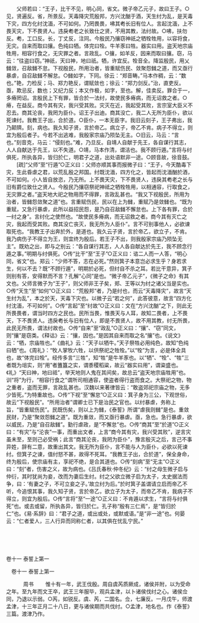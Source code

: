 <!-- { "loadSidebar": true } -->
　　父师若曰：“王子，比干不见，明心同，省文。微子帝乙元子，故曰王子。○见，贤遍反。省，所景反。天毒降灾荒殷邦，方兴沈酗于酒，天生纣为乱，是天毒下灾，四方化纣沈湎，不可如何。乃罔畏畏，咈其耇长旧有位人。言起沈湎，上不畏天灾，下不畏贤人。违戾耇老之长致仕之贤，不用其教，法纣故。○咈，扶勿反。耇，工口反。长，丁丈反，注同。今殷民乃攘窃神祇之牺牷牲用，以容将食，无灾。自来而取曰攘。色纯曰牺。体完曰牷。牛羊豕曰牲。器实曰用。盗天地宗庙牲用，相容行食之，无灾罪之者。言政乱。○攘，如羊反，因来而取曰攘。窃，马云：“往盗曰窃。”神祇，天曰神，地曰祇。牺，许宜反。牷音全。降监殷民，用乂雠敛，召敌雠不怠。下视殷民，所用治者，皆重赋伤民、敛聚怨雠之道，而又亟行暴虐，自召敌雠不解怠。○雠如字，下同。徐云：“郑音畴。”马本作稠，云：“数也。”艳，力检反；马、郑力艳反，谓赋敛也；徐云：“郑力剑反。”治，直吏反。亟，欺忌反，数也；又纪力反；本又作极，如字，至也。解，佳卖反。罪合于一，多瘠罔诏。言殷民上下有罪，皆合於一法纣，故使民多瘠病，而无诏救之者。○瘠，在益反。商今其有灾，我兴受其败。灾灭在近，我起受其败，言宗室大臣义不忍去。商其沦丧，我罔为臣仆。诏王子出迪。商其没亡，我二人无所为臣仆，欲以死谏纣。我教王子出，合於道。○臣仆，一本无臣字。我旧云刻子，王子弗出，我乃颠隮。刻，病也。我久知子贤，言於帝乙。病立子，帝乙不肯。病子不得立，则宜为殷后者子。今若不出逃难，我殷家宗庙乃陨坠无主。○旧云，马云：“言也。”刻音克，马云：“侵刻也。”难，乃旦反。自靖人自献于先王，各自谋行其志，人人自献达于先王，以不失道。○靖，马本作清，谓洁也。我不顾行遁。”言将与纣俱死，所执各异，皆归於仁，明君子之道，出处语默非一途。○顾音故，徐音鼓。 
　　[疏]“父师”至“行遁”○正义曰：父师亦顺其事而报微子曰：“王子，今天酷毒下灾，生此昏虐之君，以荒乱殷之邦国。纣既沈湎，四方化之，皆起而沈湎酗於酒，不可如何。小人皆自放恣，乃无所。上不畏天灾，下不畏贤人，违戾其耇老之长与旧有爵位致仕之贤人。今殷民乃攘窃祭祀神祗之牺牷牲用，以相通容，行取食之，无灾罪之者。”盗天地大祀之物用而不得罪，言政乱甚也。“我又下视殷民，所用为治者，皆雠怨敛聚之道”也。言重赋伤民，民以在上为雠，重赋乃是敛雠也。“既为重赋，又急行暴虐，此所以益招民怨，是乃自召敌雠不懈怠也。上下各有罪，合於一纣之身”。言纣化之使然也。“故使民多瘠病，而无诏救之者。商今其有灭亡之灾，我起而受其败。商其没亡丧灭，我无所为人臣仆”。言不可别事他人，必欲谏取死也。“我教王子出奔於外，是道也。我久云子贤，言於帝乙，欲立子，不肯。我乃病伤子不得立为王，则宜终为殷后。若王子不出，则我殷家宗庙乃陨坠无主”。既劝之出，即与之别云：“各自谋行其志，人人各自献达於先王，我不顾念行遁之事。”明期与纣俱死。○传“比干”至“王子”○正义曰：谘二人而一人答，“明心同，省文”也。郑云：“少师不答，志在必死。”然则箕子本意岂必求生乎？身若求生，何以不去？既“不顾行遁”，明期於必死，但纣自不杀之耳。若比干意异，箕子则别有答，安得默而不言？孔解“心同”是也。“微子帝乙元子”，《微子之命》有其文也。父师言微子为“王子”，则父师非王子矣，郑、王等以为纣之诸父当是实也。○传“天生”至“如何”○正义曰：“荒殷邦”者，乃是纣也，而云“天毒降灾”，故言“天生纣为乱”，本之於天，天毒下灾也。以微子云“若之何”，此答彼意，故言“四方化纣沈湎，不可如何”。○传“言起”至“纣故”○正义曰：文在“方兴沈酗”之下，则此无所畏畏者，谓当时四方之民也。民所当畏，惟畏天与人耳，故知二畏者，上不畏天，下不畏贤人。违戾耇长与旧有位人，即是不畏贤人，故不用其教，纣无所畏，此民无所畏，谓法纣故也。○传“自来”至“政乱”○正义曰：“攘”、“窃”同文，则“攘”是窃类。《释诂》云：“攘，因也。”是因其自来而取之名“攘”也。《说文》云：“牺，宗庙牲也。”《曲礼》云：“天子以牺牛。”天子祭牲必用纯色，故知“色纯曰牺”也。《周礼》：“牧人掌牧六牲，以供祭祀之牲牷。”以“牷”为言，必是体全具也，故“体完曰牷”。经传多言“三牲”，知“牲”是牛羊豕也。以“牺”、“牷”、“牲”三者既为俎实，则“用”者簠簋之实，谓黍稷稻粱，故云“器实曰用”，谓粢盛也。《礼》“天曰神，地曰祗”，举天地则人鬼在其间矣，故总云“盗天地宗庙牲用”也。训“将”为行，“相容行食之”谓所司相通容，使盗者得行盗而食之。大祭祀之物，物之重者，盗而无罪，言政乱甚也。汉魏以来著律皆云：“敢盗郊祀宗庙之物，无多少皆死。”为特重故也。○传“下视”至“懈怠”○正义曰：箕子身为三公，下观世俗，故云“下视殷民”。“所用治者”谓卿士已下是治民之官也。以纣暴虐，务称上旨，“皆重赋伤民”。民既伤矣，则以上为雠，《泰誓》所谓“虐我则雠”是也。重敛民财，乃是“聚敛怨雠之道”。既为重敛，而又亟行暴虐。亟，急也。急行暴虐，欲以威民，乃是“自召敌雠”。勤行虐政，是“不懈怠”也。○传“商其”至“於道”○正义曰：“有灾”与“沦丧”一事，而重出文者，上言“商今其有灾，我兴受其败”，逆言灾虽未至，至则己必受祸；此言“商其沦丧，我罔为臣仆”，豫言殷灭之后，言己不事异姓，辞有二意，故重出其文。我无所为臣仆，言不能与人为臣仆，必欲以死谏纣。但箕子之谏，值纣怒不甚，故得不死耳。“我教王子出，合於道”，保全身命，终为殷后，使宗庙有主，享祀不绝，是合其道也。○传“刻病”至“无主”○正义曰：“刻”者，伤害之义，故为病也。《吕氏春秋·仲冬纪》云：“纣之母生微子启与仲衍，其时犹尚为妾，改而为妻后生纣。纣之父欲立微子启为太子，太史据法而争，曰：‘有妻之子，不可立妾之子。’故立纣为后。”於时箕子盖谓请立启而帝乙不听，今追恨其事，我久知子贤，言於帝乙，欲立子为太子，而帝乙不肯，我病子不得立，则宜为殷后。○传“言将”至“一途”○正义曰：不肯遁以求生，“言将与纣俱死”也。或去或留，所执各异，皆归於仁。孔子称“殷有三仁焉”，是“皆归於仁”也。《易·系辞》曰：“君子之道，或出或处，或默或语。”是“非一途”也。何晏云：“仁者爱人，三人行异而同称仁者，以其俱在忧乱宁民。” 

　
  



 
　 




卷十一 泰誓上第一 

　卷十一 泰誓上第一 　 


　
　　周书 
　　惟十有一年，武王伐殷。周自虞芮质厥成，诸侯并附，以为受命之年。至九年而文王卒，武王三年服毕，观兵孟津，以卜诸侯伐纣之心。诸侯佥同，乃退以示弱。○芮，如锐反。虞、芮，二国名。佥，七廉反。一月戊午，师渡孟津，十三年正月二十八日，更与诸侯期而共伐纣。○孟津，地名也。作《泰誓》三篇。渡津乃作。 
